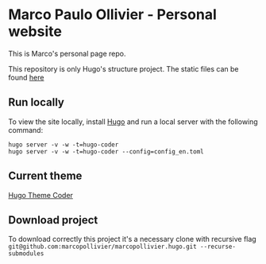 # Marco Paulo Ollivier - Personal website

This is Marco's personal page repo. 

This repository is only Hugo's structure project. 
The static files can be found [here](https://github.com/marcopollivier/marcopollivier.github.io)

## Run locally
To view the site locally, install [Hugo](http://gohugo.io/) and run a local server with the following command:
```
hugo server -v -w -t=hugo-coder
hugo server -v -w -t=hugo-coder --config=config_en.toml

```

## Current theme
[Hugo Theme Coder](https://themes.gohugo.io/hugo-coder/)

## Download project

To download correctly this project it's a necessary clone with recursive flag
`git@github.com:marcopollivier/marcopollivier.hugo.git --recurse-submodules`